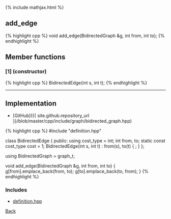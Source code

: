 {% include mathjax.html %}

## add_edge

{% highlight cpp %}
void add_edge(BidirectedGraph &g, int from, int to);
{% endhighlight %}

## Member functions

### [1] (constructor)
{% highlight cpp %}
BidirectedEdge(int s, int t);
{% endhighlight %}


---------------------------------------

## Implementation

- [GitHub]({{ site.github.repository_url }}/blob/master/cpp/include/graph/bidirected_graph.hpp)

{% highlight cpp %}
#include "definition.hpp"

class BidirectedEdge {
public:
  using cost_type = int;
  int from, to;
  static const cost_type cost = 1;
  BidirectedEdge(int s, int t) : from(s), to(t) { ; }
};

using BidirectedGraph = graph_t<BidirectedEdge>;

void add_edge(BidirectedGraph &g, int from, int to) {
  g[from].emplace_back(from, to);
  g[to].emplace_back(to, from);
}
{% endhighlight %}

### Includes

- [definition.hpp](definition)

[Back](../..)
